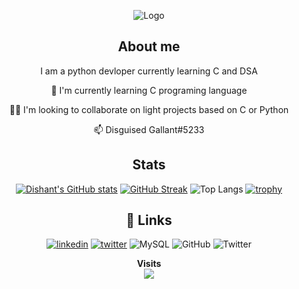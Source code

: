 
<div align="center">

![Logo](https://media1.tenor.com/images/8d40e2ca2ccbc2ed435a547b035026f8/tenor.gif?itemid=27032560)


## **About me**

I am a python devloper currently learning C and DSA

🧠 I'm currently learning C programing language

👯‍♀️ I'm looking to collaborate on light projects based on C or Python

📫 Disguised Gallant#5233



## **Stats**
[![Dishant's GitHub stats](https://github-readme-stats.vercel.app/api?username=ampli-xd&show_icons=true&theme=vision-friendly-dark&count_private=true)](https://github.com/ampli-xd/github-readme-stats) [![GitHub Streak](https://streak-stats.demolab.com?user=ampli-xd&theme=highcontrast&border_radius=4.9&date_format=M%20j%5B%2C%20Y%5D)](https://git.io/streak-stats)
![Top Langs](https://github-readme-stats.vercel.app/api/top-langs/?username=ampli-xd&hide=TeX&layout=compact&theme=vision-friendly-dark)
[![trophy](https://github-profile-trophy.vercel.app/?username=ampli-xd&theme=juicyfresh)](https://github-profile-trophy.vercel.app/?username=ryo-ma&theme=juicyfresh)


## **🔗 Links**
[![linkedin](https://img.shields.io/badge/linkedin-0A66C2?style=for-the-badge&logo=linkedin&logoColor=white)](https://www.linkedin.com/in/dishant-kapoor-35ab9a166)
[![twitter](https://img.shields.io/badge/twitter-1DA1F2?style=for-the-badge&logo=twitter&logoColor=white)](https://twitter.com/DudeAmpli)
![MySQL](https://img.shields.io/badge/mysql-%2300f.svg?style=for-the-badge&logo=mysql&logoColor=white)
![GitHub](https://img.shields.io/github/followers/Ampli-xD?color=red&label=%20&logo=GitHub&logoColor=black&style=for-the-badge)
![Twitter](https://img.shields.io/twitter/follow/DudeAmpli?label=%20&logo=Twitter&style=for-the-badge)


</div>
<p align="center"><b>Visits</b><br>
  <img src="https://profile-counter.glitch.me/ampli-xd/count.svg" />
</p>